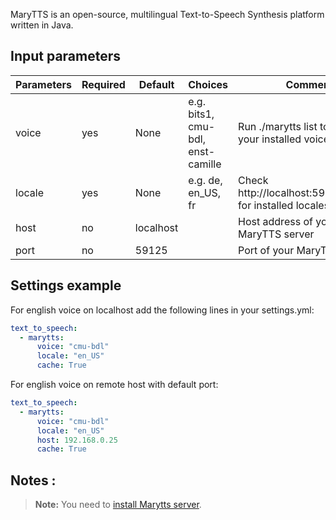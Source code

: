 MaryTTS is an open-source, multilingual Text-to-Speech Synthesis platform written in Java.

## Input parameters

| Parameters | Required | Default   | Choices                           | Comment                                                    |
| ---------- | -------- | --------- | --------------------------------- | ---------------------------------------------------------- |
| voice      | yes      | None      | e.g. bits1, cmu-bdl, enst-camille | Run ./marytts list to check your installed voices          |
| locale     | yes      | None      | e.g. de, en_US, fr                | Check http://localhost:59125/locales for installed locales |
| host       | no       | localhost |                                   | Host address of your MaryTTS server                        |
| port       | no       | 59125     |                                   | Port of your MaryTTS server                                |

## Settings example

For english voice on localhost add the following lines in your settings.yml:

```yml
text_to_speech:
  - marytts:
      voice: "cmu-bdl"
      locale: "en_US"
      cache: True
```

For english voice on remote host with default port:

```yml
text_to_speech:
  - marytts:
      voice: "cmu-bdl"
      locale: "en_US"
      host: 192.168.0.25
      cache: True
```

## Notes :

> **Note:** You need to [install Marytts server](https://github.com/marytts/marytts-installer).
